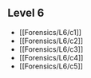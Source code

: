 ## Level 6
- [[Forensics/L6/c1]]
- [[Forensics/L6/c2]]
- [[Forensics/L6/c3]]
- [[Forensics/L6/c4]]
- [[Forensics/L6/c5]]